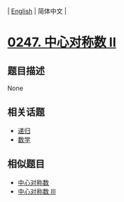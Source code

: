 
| [English](README_EN.md) | 简体中文 |
# [0247. 中心对称数 II](https://leetcode-cn.com/problems/strobogrammatic-number-ii/)
## 题目描述
None
## 相关话题
- [递归](https://leetcode-cn.com/tag/recursion)
- [数学](https://leetcode-cn.com/tag/math)
## 相似题目
- [中心对称数](../strobogrammatic-number/README.md)
- [中心对称数 III](../strobogrammatic-number-iii/README.md)
